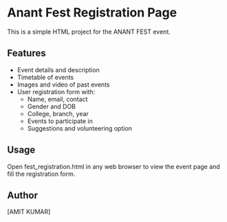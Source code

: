 # Anant Fest Registration Page

This is a simple HTML project for the ANANT FEST event.

## Features

- Event details and description
- Timetable of events
- Images and video of past events
- User registration form with:
  - Name, email, contact
  - Gender and DOB
  - College, branch, year
  - Events to participate in
  - Suggestions and volunteering option

## Usage

Open fest_registration.html in any web browser to view the event page and fill the registration form.

## Author

[AMIT KUMAR]